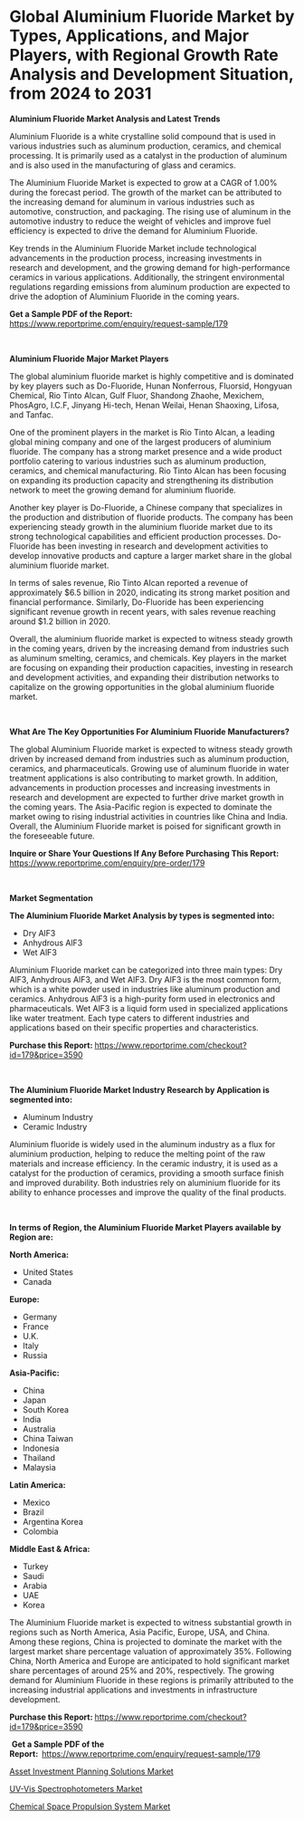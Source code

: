 <p><h1>Global Aluminium Fluoride Market by Types, Applications, and Major Players, with Regional Growth Rate Analysis and Development Situation, from 2024 to 2031</h1></p><p><strong>Aluminium Fluoride Market Analysis and Latest Trends</strong></p>
<p><p>Aluminium Fluoride is a white crystalline solid compound that is used in various industries such as aluminum production, ceramics, and chemical processing. It is primarily used as a catalyst in the production of aluminum and is also used in the manufacturing of glass and ceramics.</p><p>The Aluminium Fluoride Market is expected to grow at a CAGR of 1.00% during the forecast period. The growth of the market can be attributed to the increasing demand for aluminum in various industries such as automotive, construction, and packaging. The rising use of aluminum in the automotive industry to reduce the weight of vehicles and improve fuel efficiency is expected to drive the demand for Aluminium Fluoride.</p><p>Key trends in the Aluminium Fluoride Market include technological advancements in the production process, increasing investments in research and development, and the growing demand for high-performance ceramics in various applications. Additionally, the stringent environmental regulations regarding emissions from aluminum production are expected to drive the adoption of Aluminium Fluoride in the coming years.</p></p>
<p><strong>Get a Sample PDF of the Report:&nbsp;</strong> <a href="https://www.reportprime.com/enquiry/request-sample/179">https://www.reportprime.com/enquiry/request-sample/179</a></p>
<p>&nbsp;</p>
<p><strong>Aluminium Fluoride Major Market Players</strong></p>
<p><p>The global aluminium fluoride market is highly competitive and is dominated by key players such as Do-Fluoride, Hunan Nonferrous, Fluorsid, Hongyuan Chemical, Rio Tinto Alcan, Gulf Fluor, Shandong Zhaohe, Mexichem, PhosAgro, I.C.F, Jinyang Hi-tech, Henan Weilai, Henan Shaoxing, Lifosa, and Tanfac. </p><p>One of the prominent players in the market is Rio Tinto Alcan, a leading global mining company and one of the largest producers of aluminium fluoride. The company has a strong market presence and a wide product portfolio catering to various industries such as aluminum production, ceramics, and chemical manufacturing. Rio Tinto Alcan has been focusing on expanding its production capacity and strengthening its distribution network to meet the growing demand for aluminium fluoride.</p><p>Another key player is Do-Fluoride, a Chinese company that specializes in the production and distribution of fluoride products. The company has been experiencing steady growth in the aluminium fluoride market due to its strong technological capabilities and efficient production processes. Do-Fluoride has been investing in research and development activities to develop innovative products and capture a larger market share in the global aluminium fluoride market.</p><p>In terms of sales revenue, Rio Tinto Alcan reported a revenue of approximately $6.5 billion in 2020, indicating its strong market position and financial performance. Similarly, Do-Fluoride has been experiencing significant revenue growth in recent years, with sales revenue reaching around $1.2 billion in 2020.</p><p>Overall, the aluminium fluoride market is expected to witness steady growth in the coming years, driven by the increasing demand from industries such as aluminum smelting, ceramics, and chemicals. Key players in the market are focusing on expanding their production capacities, investing in research and development activities, and expanding their distribution networks to capitalize on the growing opportunities in the global aluminium fluoride market.</p></p>
<p>&nbsp;</p>
<p><strong>What Are The Key Opportunities For Aluminium Fluoride Manufacturers?</strong></p>
<p><p>The global Aluminium Fluoride market is expected to witness steady growth driven by increased demand from industries such as aluminum production, ceramics, and pharmaceuticals. Growing use of aluminum fluoride in water treatment applications is also contributing to market growth. In addition, advancements in production processes and increasing investments in research and development are expected to further drive market growth in the coming years. The Asia-Pacific region is expected to dominate the market owing to rising industrial activities in countries like China and India. Overall, the Aluminium Fluoride market is poised for significant growth in the foreseeable future.</p></p>
<p><strong>Inquire or Share Your Questions If Any Before Purchasing This Report:</strong> <a href="https://www.reportprime.com/enquiry/pre-order/179">https://www.reportprime.com/enquiry/pre-order/179</a></p>
<p>&nbsp;</p>
<p><strong>Market Segmentation</strong></p>
<p><strong>The Aluminium Fluoride Market Analysis by types is segmented into:</strong></p>
<p><ul><li>Dry AlF3</li><li>Anhydrous AlF3</li><li>Wet AlF3</li></ul></p>
<p><p>Aluminium Fluoride market can be categorized into three main types: Dry AlF3, Anhydrous AlF3, and Wet AlF3. Dry AlF3 is the most common form, which is a white powder used in industries like aluminum production and ceramics. Anhydrous AlF3 is a high-purity form used in electronics and pharmaceuticals. Wet AlF3 is a liquid form used in specialized applications like water treatment. Each type caters to different industries and applications based on their specific properties and characteristics.</p></p>
<p><strong>Purchase this Report:&nbsp;</strong><a href="https://www.reportprime.com/checkout?id=179&price=3590">https://www.reportprime.com/checkout?id=179&price=3590</a></p>
<p>&nbsp;</p>
<p><strong>The Aluminium Fluoride Market Industry Research by Application is segmented into:</strong></p>
<p><ul><li>Aluminum Industry</li><li>Ceramic Industry</li></ul></p>
<p><p>Aluminium fluoride is widely used in the aluminum industry as a flux for aluminium production, helping to reduce the melting point of the raw materials and increase efficiency. In the ceramic industry, it is used as a catalyst for the production of ceramics, providing a smooth surface finish and improved durability. Both industries rely on aluminium fluoride for its ability to enhance processes and improve the quality of the final products.</p></p>
<p>&nbsp;</p>
<p><strong>In terms of Region, the Aluminium Fluoride Market Players available by Region are:</strong></p>
<p>
    <p> <strong> North America: </strong>
        <ul>
            <li>United States</li>
            <li>Canada</li>
        </ul>
        </p> 
    <p> <strong> Europe: </strong>
        <ul>
            <li>Germany</li>
            <li>France</li>
            <li>U.K.</li>
            <li>Italy</li>
            <li>Russia</li>
        </ul>
        </p> 
    <p> <strong> Asia-Pacific: </strong>
        <ul>
            <li>China</li>
            <li>Japan</li>
            <li>South Korea</li>
            <li>India</li>
            <li>Australia</li>
            <li>China Taiwan</li>
            <li>Indonesia</li>
            <li>Thailand</li>
            <li>Malaysia</li>
        </ul>
        </p> 
    <p> <strong> Latin America: </strong>
        <ul>
            <li>Mexico</li>
            <li>Brazil</li>
            <li>Argentina Korea</li>
            <li>Colombia</li>
        </ul>
        </p> 
    <p> <strong> Middle East & Africa: </strong>
        <ul>
            <li>Turkey</li>
            <li>Saudi</li>
            <li>Arabia</li>
            <li>UAE</li>
            <li>Korea</li>
        </ul>
    </p>
    </p>
<p><p>The Aluminium Fluoride market is expected to witness substantial growth in regions such as North America, Asia Pacific, Europe, USA, and China. Among these regions, China is projected to dominate the market with the largest market share percentage valuation of approximately 35%. Following China, North America and Europe are anticipated to hold significant market share percentages of around 25% and 20%, respectively. The growing demand for Aluminium Fluoride in these regions is primarily attributed to the increasing industrial applications and investments in infrastructure development.</p></p>
<p><strong>Purchase this Report: </strong><a href="https://www.reportprime.com/checkout?id=179&price=3590">https://www.reportprime.com/checkout?id=179&price=3590</a></p>
<p>&nbsp;<strong>Get a Sample PDF of the Report:&nbsp;&nbsp;</strong><a href="https://www.reportprime.com/enquiry/request-sample/179">https://www.reportprime.com/enquiry/request-sample/179</a></p>
<p><strong></strong></p>
<p><p><a href="https://view.publitas.com/reportprime-1/asset-investment-planning-solutions-market-insights-market-players-and-forecast-till-2030/">Asset Investment Planning Solutions Market</a></p><p><a href="https://view.publitas.com/reportprime-1/uv-vis-spectrophotometers-market-size-market-share-and-global-market-analysis-report-2023-2030/">UV-Vis Spectrophotometers Market</a></p><p><a href="https://view.publitas.com/reportprime-1/chemical-space-propulsion-system-market-size-growth-outlook-from-2023-to-2030-projecting-at-markets-trends-analysis-by-application-regional-outlook-and-revenue/">Chemical Space Propulsion System Market</a></p></p>